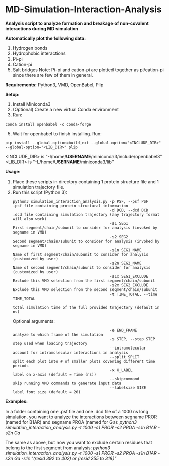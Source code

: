 # MD-Simulation-Interaction-Analysis

**Analysis script to analyze formation and breakage of non-covalent interactions during MD simulation**

**Automatically plot the following data:**
1. Hydrogen bonds
2. Hydrophobic interactions
3. Pi-pi
4. Cation-pi
5. Salt bridges
Note: Pi-pi and cation-pi are plotted together as pi/cation-pi since there are few of them in general.

**Requirements:**
Python3, VMD, OpenBabel, Plip

**Setup:**
1. Install Miniconda3
2. (Optional) Create a new virtual Conda environment
4. Run:
  ```
  conda install openbabel -c conda-forge
  ```
5. Wait for openbabel to finish installing. Run:
  ```
  pip install --global-option=build_ext --global-option="<INCLUDE_DIR>" --global-option="<LIB_DIR>" plip
  ```
  <INCLUDE_DIR> is "-I/home/**USERNAME**/miniconda3/include/openbabel3" 
  <LIB_DIR> is "-L/home/**USERNAME**/miniconda3/lib"
  
**Usage:**
1. Place these scripts in directory containing 1 protein structure file and 1 simulation trajectory file.
2. Run this script (Python 3):
   ```
   python3 simulation_interaction_analysis.py -p PSF, --psf PSF     .psf file containing protein structural information
                                              -d DCD, --dcd DCD     .dcd file containing simulation trajectory (any trajectory format will also work)
                                              -s1 SEG1              First segment/chain/subunit to consider for analysis (invoked by segname in VMD)
                                              -s2 SEG2              Second segment/chain/subunit to consider for analysis (invoked by segname in VMD)
                                              -s1n SEG1_NAME        Name of first segment/chain/subunit to consider for analysis (customized by user)
                                              -s2n SEG2_NAME        Name of second segment/chain/subunit to consider for analysis (customized by user)
                                              -s1x SEG1_EXCLUDE     Exclude this VMD selection from the first segment/chain/subunit
                                              -s2x SEG2_EXCLUDE     Exclude this VMD selection from the second segment/chain/subunit
                                              -t TIME_TOTAL, --time TIME_TOTAL
                                                                    total simulation time of the full provided trajectory (default in ns)
   ```
   Optional arguments:
   ```
                                              -e END_FRAME          analyze to which frame of the simulation
                                              -s STEP, --step STEP  step used when loading trajectory
                                              --intramolecular      account for intramolecular interactions in analysis
                                              --split SPLIT         split each plot into # of smaller plots covering different time periods
                                              -x X_LABEL            label on x-axis (default = Time (ns))
                                              --skipcommand         skip running VMD commands to generate input data
                                              --labelsize SIZE      label font size (default = 20)
   ```
   
 **Examples:**

In a folder containing one .psf file and one .dcd file of a 1000 ns long simulation, you want to analyze the interactions between segname PROR (named for B1AR) and segname PROA (named for Ga): _python3 simulation_interaction_analysis.py -t 1000 -s1 PROR -s2 PROA -s1n B1AR -s2n Ga_

The same as above, but now you want to exclude certain residues that belong to the first segment from analysis: _python3 simulation_interaction_analysis.py -t 1000 -s1 PROR -s2 PROA -s1n B1AR -s2n Ga -s1x "(resid 392 to 402) or (resid 255 to 318)"_

